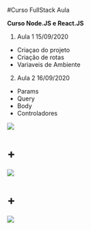#Curso FullStack Aula

**Curso Node.JS e React.JS**

1. Aula 1 15/09/2020

- Criaçao do projeto
- Criação de rotas
- Variaveis de Ambiente

2. Aula 2 16/09/2020

- Params
- Query
- Body
- Controladores

![](https://logospng.org/download/vale/logo-vale-256.png)

# +

![](https://cdn.iconscout.com/icon/free/png-256/node-js-3-1174937.png)

# +

![](https://bognarjunior.files.wordpress.com/2018/03/if_react-js_logo_1174949.png)
